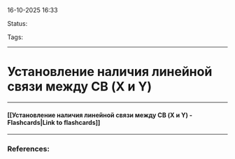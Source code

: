 
16-10-2025 16:33

Status:

Tags:

---
# Установление наличия линейной связи между СВ (X и Y)


----
#### [[Установление наличия линейной связи между СВ (X и Y) - Flashcards|Link to flashcards]]



---
### References:

